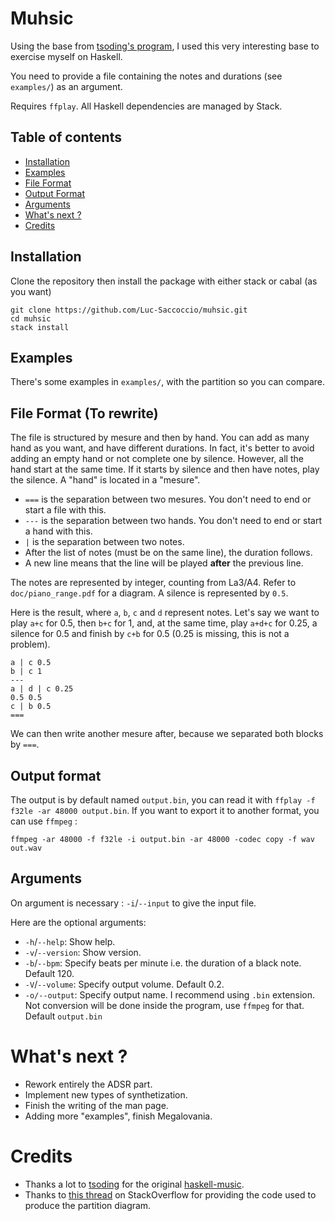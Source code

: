# Muhsic

Using the base from [tsoding's program](https://github.com/tsoding/haskell-music), I used this very interesting base to exercise myself on Haskell.

You need to provide a file containing the notes and durations (see `examples/`) as an argument.

Requires `ffplay`. All Haskell dependencies are managed by Stack.

## Table of contents

* [Installation](#Installation)
* [Examples](#examples)
* [File Format](#file-format)
* [Output Format](#output-format)
* [Arguments](#arguments)
* [What's next ?](#next)
* [Credits](#credits)

<a name="installation"></a>

## Installation

Clone the repository then install the package with either stack or cabal (as you want)
```
git clone https://github.com/Luc-Saccoccio/muhsic.git
cd muhsic
stack install
```

<a name="examples"></a>

## Examples

There's some examples in `examples/`, with the partition so you can compare.

<a name="file-format"></a>

## File Format (To rewrite)

The file is structured by mesure and then by hand. You can add as many hand as you want, and have different durations. In fact, it's better to avoid adding an empty hand or not complete one by silence. However, all the hand start at the same time. If it starts by silence and then have notes, play the silence. A "hand" is located in a "mesure".

- `===` is the separation between two mesures. You don't need to end or start a file with this.
- `---` is the separation between two hands. You don't need to end or start a hand with this.
- `|` is the separation between two notes.
- After the list of notes (must be on the same line), the duration follows.
- A new line means that the line will be played **after** the previous line.

The notes are represented by integer, counting from La3/A4. Refer to `doc/piano_range.pdf` for a diagram. A silence is represented by `0.5`.

Here is the result, where `a`, `b`, `c` and `d` represent notes. Let's say we want to play `a+c` for 0.5, then `b+c` for 1, and, at the same time, play `a+d+c` for 0.25, a silence for 0.5 and finish by `c+b` for 0.5 (0.25 is missing, this is not a problem).

```
a | c 0.5
b | c 1
---
a | d | c 0.25
0.5 0.5
c | b 0.5
===
```

We can then write another mesure after, because we separated both blocks by `===`.

<a name="output-format"></a>

## Output format

The output is by default named `output.bin`, you can read it with `ffplay -f f32le -ar 48000 output.bin`. If you want to export it to another format, you can use `ffmpeg` :
```
ffmpeg -ar 48000 -f f32le -i output.bin -ar 48000 -codec copy -f wav out.wav
```

<a name="arguments"></a>

## Arguments

On argument is necessary : `-i`/`--input` to give the input file.

Here are the optional arguments:
- `-h`/`--help`: Show help.
- `-v`/`--version`: Show version.
- `-b`/`--bpm`: Specify beats per minute i.e. the duration of a black note. Default 120.
- `-V`/`--volume`: Specify output volume. Default 0.2.
- `-o/--output`: Specify output name. I recommend using `.bin` extension. Not conversion will be done inside the program, use `ffmpeg` for that. Default `output.bin`

<a name="next"></a>

# What's next ?
- Rework entirely the ADSR part.
- Implement new types of synthetization.
- Finish the writing of the man page.
- Adding more "examples", finish Megalovania.

<a name="credits"></a>

# Credits

- Thanks a lot to [tsoding](https://github.com/tsoding/) for the original [haskell-music](https://github.com/tsoding/haskell-music).
- Thanks to [this thread](https://tex.stackexchange.com/a/448153) on StackOverflow for providing the code used to produce the partition diagram.
